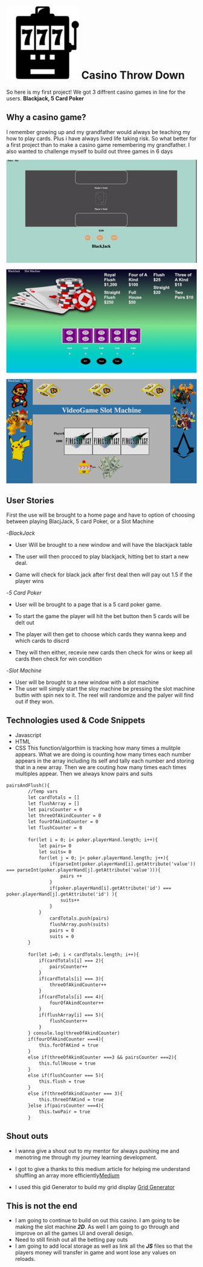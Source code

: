 # ![Slot logo](/assests/faveicon.ico/android-icon-192x192.png) Casino Throw Down
So here is my first project! We got 3 diffrent casino games in line for the users. **Blackjack, 5 Card Poker**

## Why a casino game?
I remember growing up and my grandfather would always be teaching my how to play cards. Plus i have always lived life taking risk. So what better for a first project than to make a casino game remembering my grandfather. I also wanted to challenge myself to build out three games in 6 days

![BlackJack](/assests/blackjack1.png)

![Poker](/assests/poker1.png)

![Slots](/assests/slot1.png)

## User Stories 
First the use will be brought to a home page and have to option of choosing between playing BlacjJack, 5 card Poker, or a Slot Machine

 -*BlackJack*

- User Will be brought to a new window and will have the blackjack table

- The user will then procced to play blackjack, hitting bet to start a new deal.

- Game will check for black jack after first deal then will pay out 1.5 if the player wins

-*5 Card Poker*
 
 - User will be brought to a page that is a 5 card poker game.
 
 - To start the game the player will hit the bet button then 5 cards will be delt out

 - The player will then get to choose which cards they wanna keep and which cards to discrd

 - They will then either, recevie new cards then check for wins or keep all cards then check for win condition

-*Slot Machine*
- User will be brought to a new window with a slot machine
- The user will simply start the sloy machine be pressing the slot machine buttin with spin nex to it. The reel will randomize and the palyer will find out if they won.




## Technologies used & Code Snippets
* Javascript 
* HTML
* CSS
This function/algorthim is tracking how many times a mulitple appears. What we are doing is counting how many times each number appears in the array including its self and tally each number and storing that in a new array. Then we are couting how many times each times multiples appear. Then we always know pairs and suits
```
pairsAndFlush(){
        //Temp vars
        let cardTotals = []
        let flushArray = []
        let pairsCounter = 0
        let threeOfAkindCounter = 0
        let fourOfAkindCounter = 0
        let flushCounter = 0

        for(let i = 0; i< poker.playerHand.length; i++){
            let pairs= 0
            let suits= 0
            for(let j = 0; j< poker.playerHand.length; j++){
                if(parseInt(poker.playerHand[i].getAttribute('value')) === parseInt(poker.playerHand[j].getAttribute('value'))){
                    pairs ++
                }
                if(poker.playerHand[i].getAttribute('id') === poker.playerHand[j].getAttribute('id') ){
                    suits++
                }
            }
                cardTotals.push(pairs)
                flushArray.push(suits)
                pairs = 0
                suits = 0
        } 
    
        for(let i=0; i < cardTotals.length; i++){
            if(cardTotals[i] === 2){
                pairsCounter++
            }
            if(cardTotals[i] === 3){
                threeOfAkindCounter++
            }
            if(cardTotals[i] === 4){
                fourOfAkindCounter++
            }
            if(flushArray[i] === 5){
                flushCounter++
            }
        } console.log(threeOfAkindCounter)
        if(fourOfAkindCounter ===4){
            this.forOfAKind = true
        }
        else if(threeOfAkindCounter ===3 && pairsCounter ===2){
            this.fullHouse = true
        }
        else if(flushCounter === 5){
            this.flush = true
        }
        else if(threeOfAkindCounter === 3){
            this.threeOfAKind = true
        }else if(pairsCounter ===4){
            this.twoPair = true
        }
```

## Shout outs
* I wanna give a shout out to my mentor for always pushing me and menotring me through my journey learning development.


* I got to give a thanks to this medium article for helping me understand shuffling an array more efficiently[Medium](https://medium.com/@nitinpatel_20236/how-to-shuffle-correctly-shuffle-an-array-in-javascript-15ea3f84bfb)

* I used this gid Generator to build my grid display [Grid Generator](https://cssgrid-generator.netlify.app/)

## This is not the end
* I am going to continue to build on out this 
casino. I am going to be making the slot machine  ***2D***. As well I am going to go through and improve on all the games UI and overall design.
* Need to still finish out all the betting pay outs
* I am going to add local storage as well as link all the ***JS*** files so that the players money will transfer in game and wont lose any values on reloads.
